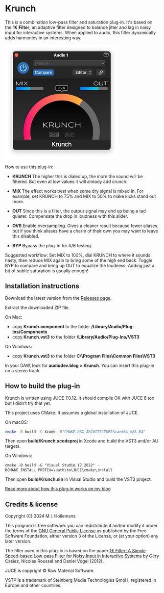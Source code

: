 # Krunch

This is a combination low-pass filter and saturation plug-in. It's based on the **1€ Filter**, an adaptive filter designed to balance jitter and lag in noisy input for interactive systems. When applied to audio, this filter dynamically adds harmonics in an interesting way.

![](Krunch.png)

How to use this plug-in:

- **KRUNCH** The higher this is dialed up, the more the sound will be filtered. But even at low values it will already add crunch.

- **MIX** The effect works best when some dry signal is mixed in. For example, set KRUNCH to 75% and MIX to 50% to make kicks stand out more.

- **OUT** Since this is a filter, the output signal may end up being a tad quieter. Compensate the drop in loudness with this slider.

- **OVS** Enable oversampling. Gives a cleaner result because fewer aliases, but if you think aliases have a charm of their own you may want to leave this disabled.

- **BYP** Bypass the plug-in for A/B testing.

Suggested workflow: Set MIX to 100%, dial KRUNCH to where it sounds nasty, then reduce MIX again to bring some of the high end back. Toggle BYP to compare and bring up OUT to equalize the loudness. Adding just a bit of subtle saturation is usually enough!

## Installation instructions

Download the latest version from the [Releases page](https://github.com/hollance/krunch/releases).

Extract the downloaded ZIP file.

On Mac:

- copy **Krunch.component** to the folder **/Library/Audio/Plug-Ins/Components**
- copy **Krunch.vst3** to the folder **/Library/Audio/Plug-Ins/VST3**

On Windows:

- copy **Krunch.vst3** to the folder **C:\Program Files\Common Files\VST3**

In your DAW, look for **audiodev.blog > Krunch**. You can insert this plug-in on a stereo track.

## How to build the plug-in

Krunch is written using JUCE 7.0.12. It should compile OK with JUCE 8 too but I didn't try that yet.

This project uses CMake. It assumes a global installation of JUCE.

On macOS:

```bash
cmake -B build -G Xcode -D"CMAKE_OSX_ARCHITECTURES=arm64;x86_64"
```

Then open **build/Krunch.xcodeproj** in Xcode and build the VST3 and/or AU targets.

On Windows:

```text
cmake -B build -G "Visual Studio 17 2022" -DCMAKE_INSTALL_PREFIX=\path\to\JUCE\cmake\install
```

Then open **build/Krunch.sln** in Visual Studio and build the VST3 project.

[Read more about how this plug-in works on my blog](https://audiodev.blog/krunch/)

## Credits & license

Copyright (C) 2024 M.I. Hollemans

This program is free software: you can redistribute it and/or modify it under the terms of the [GNU General Public License](https://www.gnu.org/licenses/gpl-3.0.en.html) as published by the Free Software Foundation, either version 3 of the License, or (at your option) any later version.

The filter used in this plug-in is based on the paper [1€ Filter: A Simple Speed-based Low-pass Filter for Noisy Input in Interactive Systems](https://gery.casiez.net/1euro/) by Géry Casiez, Nicolas Roussel and Daniel Vogel (2012).

JUCE is copyright © Raw Material Software.

VST® is a trademark of Steinberg Media Technologies GmbH, registered in Europe and other countries.

